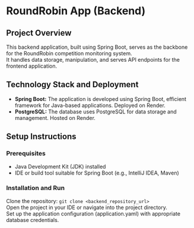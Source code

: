 # RoundRobin App (Backend)

## Project Overview
This backend application, built using Spring Boot, serves as the backbone for the RoundRobin competition monitoring system.<br/>
It handles data storage, manipulation, and serves API endpoints for the frontend application.

## Technology Stack and Deployment
- **Spring Boot:** The application is developed using Spring Boot, efficient framework for Java-based applications. Deployed on Render.
- **PostgreSQL:** The database uses PostgreSQL for data storage and management. Hosted on Render.

## Setup Instructions
### Prerequisites
- Java Development Kit (JDK) installed
- IDE or build tool suitable for Spring Boot (e.g., IntelliJ IDEA, Maven)
### Installation and Run
Clone the repository: `git clone <backend_repository_url>`<br/>
Open the project in your IDE or navigate into the project directory.<br/>
Set up the application configuration (application.yaml) with appropriate database credentials.
